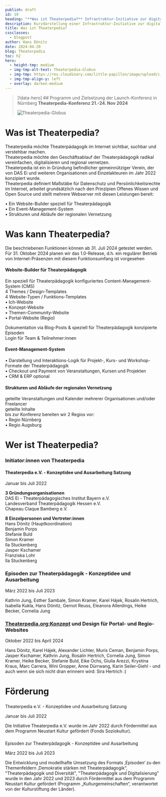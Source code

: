```yaml
---
publish: draft
id: 19
heading: "**Was ist Theaterpedia?** Infrastruktur-Initiative zur digitalen Vernetzung der Theaterpädagogik"
description: Kurzdarstellung einer Infrastruktur-Initiative zur digitalen Vernetzung der Theaterpädagogik
title: Was ist Theaterpedia?
cssclasses:
  - blogpost
author: Hans Dönitz
date: 2024-04-20
blog: Theaterpedia
toc: h2
hero:
  - height-tmp: medium
  - img-tmp-alt-text: Theaterpedia-Globus
  - img-tmp: https://res.cloudinary.com/little-papillon/image/upload/c_fill,w_920,h_518,ar_16:9,g_auto/v1666847011/pedia_ipsum/core/theaterpedia.jpg
  - img-tmp-align-y: left
  - overlay: darken-medium
---
```

> [!data-hero] ## Programm und Zielsetzung der Launch-Konferenz in Nürnberg **Theaterpedia-Konferenz 21.-24. Nov 2024**
> 
> ![Theaterpedia-Globus](https://res.cloudinary.com/little-papillon/image/upload/c_fill,w_920,h_518,ar_16:9,g_auto/v1666847011/pedia_ipsum/core/theaterpedia.jpg)

<!-- CREARIS_PUBLISH -->

# Was ist Theaterpedia?  

Theaterpedia möchte Theaterpädagogik im Internet sichtbar, suchbar und verstehbar machen.  
Theaterpedia möchte den Geschäftsablauf der Theaterpädagogik radikal vereinfachen, digitalisieren und regional vernetzen.  
Theaterpedia ist ein in Gründung befindlicher gemeinnütziger Verein, der von DAS Ei und weiteren Organisationen und Einzelakteuren im Jahr 2022 konzipiert wurde.  
Theaterpedia definiert Maßstäbe für Datenschutz und Persönlichkeitsrechte im Internet, arbeitet grundsätzlich nach den Prinzipien Offenes Wissen und Open Source und stellt mehrere Webserver mit diesen Leistungen bereit:  
  
• Ein Website-Builder speziell für Theaterpädagogik  
• Ein Event-Management-System  
• Strukturen und Abläufe der regionalen Vernetzung  

# Was kann Theaterpedia?  

Die beschriebenen Funktionen können ab 31. Juli 2024 getestet werden.  
Für 31. Oktober 2024 planen wir das 1.0-Release, d.h. ein regulärer Betrieb von Internet-Präsenzen mit diesem Funktionsumfang ist vorgesehen  

#### Website-Builder für Theaterpädagogik

Ein speziell für Theaterpädagogik konfiguriertes Content-Management-System (CMS)  
4 Themes / Design-Templates  
4 Website-Typen / Funktions-Templates  
• Ich-Website  
• Konzept-Website  
• Themen-Community-Website  
• Portal-Website (Regio)  
  
Dokumentation via Blog-Posts & speziell für Theaterpädagogik konzipierte Episoden  
Login für Team & Teilnehmer:innen  

#### Event-Management-System  

• Darstellung und Interaktions-Logik für Projekt-, Kurs- und Workshop-Formate der Theaterpädagogik  
• Checkout und Payment von Veranstaltungen, Kursen und Projekten  
• CRM & ERP optional

#### Strukturen und Abläufe der regionalen Vernetzung

geteilte Veranstaltungen und Kalender mehrerer Organisationen und/oder Freelancer  
geteilte Inhalte   
bis zur Konferenz bereiten wir 2 Regios vor:  
• Regio Nürnberg  
• Regio Augsburg  

# Wer ist Theaterpedia?

### Initiator:innen von Theaterpedia

#### Theaterpedia e.V. - Konzeptidee und Ausarbeitung Satzung

Januar bis Juli 2022  

**3 Gründungsorganisationen**  
DAS Ei - Theaterpädagogisches Institut Bayern e.V.  
Landesverband Theaterpädagogik Hessen e.V.  
Chapeau Claque Bamberg e.V.

  
**8 Einzelpersonen und Vertreter:innen**  
Hans Dönitz (Hauptkoordination)  
Benjamin Porps  
Stefanie Buld  
Simon Kramer  
Ila Stuckenberg  
Jasper Kschamer  
Franziska Lohr  
Ila Stuckenberg

  

### Episoden zur Theaterpädagogik - Konzeptidee und Ausarbeitung

März 2022 bis Juli 2023

Kathrin Jung, Esther Sambale, Simon Kramer, Karel Hájek, Rosalin Hertrich, Isabella Kukla, Hans Dönitz, Gernot Reuss, Eleanora Allerdings, Heike Becker, Cornelia Jung

  

### [Theaterpedia.org:Konzept](https://Theaterpedia.org:Konzept) und Design für Portal- und Regio-Websites

Oktober 2022 bis April 2024  

Hans Dönitz, Karel Hájek, Alexander Lichter, Muris Ceman, Benjamin Porps, Jasper Kschamer, Kathrin Jung, Rosalin Hertrich, Cornelia Jung, Simon Kramer, Heike Becker, Stefanie Buld, Eike Ochs, Giulia Arezzi, Krystína Kraus, Marc Carrera, Wini Gropper, Anne Dürrwang, Karin Seiler-Giehl - und auch wenn sie sich nicht dran erinnern wird: Sira Hertrich :)

  

# Förderung

###   
Theaterpedia e.V. - Konzeptidee und Ausarbeitung Satzung

Januar bis Juli 2022  
  
Die Initiative Theaterpedia e.V. wurde im Jahr 2022 durch Fördermittel aus dem Programm Neustart Kultur gefördert (Fonds Soziokultur).

###   
Episoden zur Theaterpädagogik - Konzeptidee und Ausarbeitung

März 2022 bis Juli 2023  
  
Die Entwicklung und modellhafte Umsetzung des Formats ‚Episoden‘ zu den Themenfeldern ‚Demokratie stärken mit Theaterpädagogik“, "Theaterpädagogik und Diversität", "Theaterpädagogik und Digitalisierung" wurde in den Jahr 2022 und 2023 durch Fördermittel aus dem Programm Neustart Kultur gefördert (Programm „Kulturgemeinschaften“, verantwortet von der Kulturstiftung der Länder).